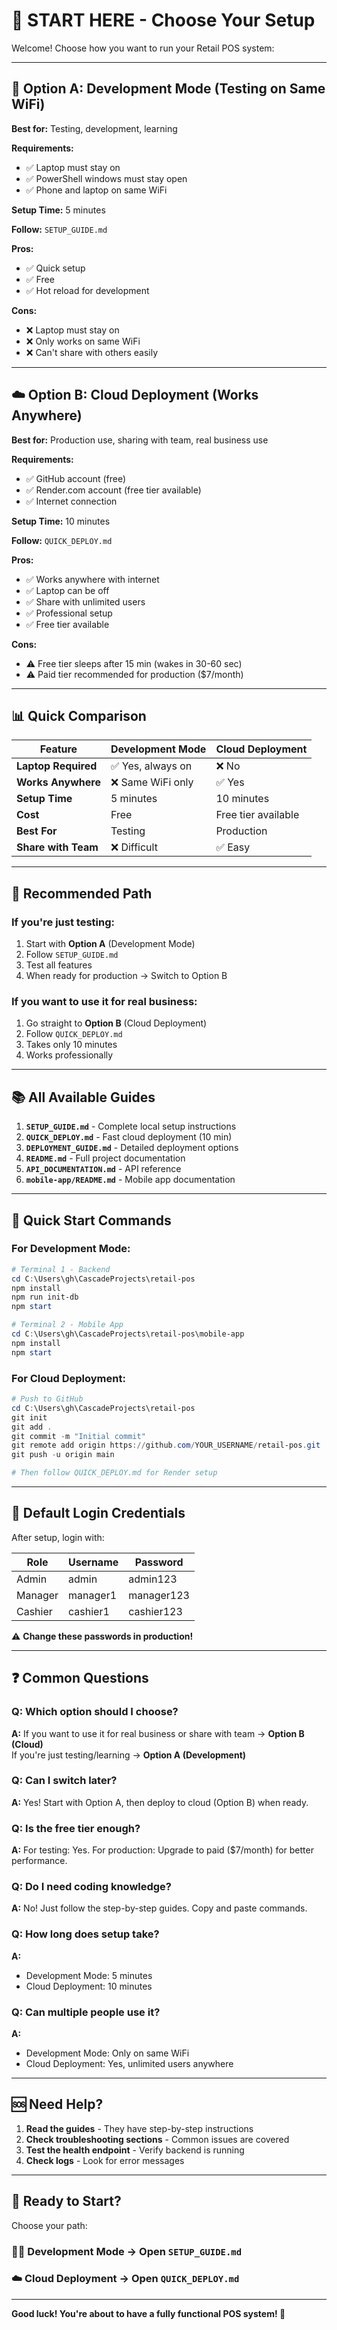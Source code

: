 # 🎯 START HERE - Choose Your Setup

Welcome! Choose how you want to run your Retail POS system:

---

## 🔧 Option A: Development Mode (Testing on Same WiFi)

**Best for:** Testing, development, learning

**Requirements:**
- ✅ Laptop must stay on
- ✅ PowerShell windows must stay open
- ✅ Phone and laptop on same WiFi

**Setup Time:** 5 minutes

**Follow:** `SETUP_GUIDE.md`

**Pros:**
- ✅ Quick setup
- ✅ Free
- ✅ Hot reload for development

**Cons:**
- ❌ Laptop must stay on
- ❌ Only works on same WiFi
- ❌ Can't share with others easily

---

## ☁️ Option B: Cloud Deployment (Works Anywhere)

**Best for:** Production use, sharing with team, real business use

**Requirements:**
- ✅ GitHub account (free)
- ✅ Render.com account (free tier available)
- ✅ Internet connection

**Setup Time:** 10 minutes

**Follow:** `QUICK_DEPLOY.md`

**Pros:**
- ✅ Works anywhere with internet
- ✅ Laptop can be off
- ✅ Share with unlimited users
- ✅ Professional setup
- ✅ Free tier available

**Cons:**
- ⚠️ Free tier sleeps after 15 min (wakes in 30-60 sec)
- ⚠️ Paid tier recommended for production ($7/month)

---

## 📊 Quick Comparison

| Feature | Development Mode | Cloud Deployment |
|---------|------------------|------------------|
| **Laptop Required** | ✅ Yes, always on | ❌ No |
| **Works Anywhere** | ❌ Same WiFi only | ✅ Yes |
| **Setup Time** | 5 minutes | 10 minutes |
| **Cost** | Free | Free tier available |
| **Best For** | Testing | Production |
| **Share with Team** | ❌ Difficult | ✅ Easy |

---

## 🚀 Recommended Path

### **If you're just testing:**
1. Start with **Option A** (Development Mode)
2. Follow `SETUP_GUIDE.md`
3. Test all features
4. When ready for production → Switch to Option B

### **If you want to use it for real business:**
1. Go straight to **Option B** (Cloud Deployment)
2. Follow `QUICK_DEPLOY.md`
3. Takes only 10 minutes
4. Works professionally

---

## 📚 All Available Guides

1. **`SETUP_GUIDE.md`** - Complete local setup instructions
2. **`QUICK_DEPLOY.md`** - Fast cloud deployment (10 min)
3. **`DEPLOYMENT_GUIDE.md`** - Detailed deployment options
4. **`README.md`** - Full project documentation
5. **`API_DOCUMENTATION.md`** - API reference
6. **`mobile-app/README.md`** - Mobile app documentation

---

## 🎯 Quick Start Commands

### **For Development Mode:**
```powershell
# Terminal 1 - Backend
cd C:\Users\gh\CascadeProjects\retail-pos
npm install
npm run init-db
npm start

# Terminal 2 - Mobile App
cd C:\Users\gh\CascadeProjects\retail-pos\mobile-app
npm install
npm start
```

### **For Cloud Deployment:**
```powershell
# Push to GitHub
cd C:\Users\gh\CascadeProjects\retail-pos
git init
git add .
git commit -m "Initial commit"
git remote add origin https://github.com/YOUR_USERNAME/retail-pos.git
git push -u origin main

# Then follow QUICK_DEPLOY.md for Render setup
```

---

## 🔑 Default Login Credentials

After setup, login with:

| Role | Username | Password |
|------|----------|----------|
| Admin | admin | admin123 |
| Manager | manager1 | manager123 |
| Cashier | cashier1 | cashier123 |

⚠️ **Change these passwords in production!**

---

## ❓ Common Questions

### **Q: Which option should I choose?**
**A:** If you want to use it for real business or share with team → **Option B (Cloud)**  
If you're just testing/learning → **Option A (Development)**

### **Q: Can I switch later?**
**A:** Yes! Start with Option A, then deploy to cloud (Option B) when ready.

### **Q: Is the free tier enough?**
**A:** For testing: Yes. For production: Upgrade to paid ($7/month) for better performance.

### **Q: Do I need coding knowledge?**
**A:** No! Just follow the step-by-step guides. Copy and paste commands.

### **Q: How long does setup take?**
**A:** 
- Development Mode: 5 minutes
- Cloud Deployment: 10 minutes

### **Q: Can multiple people use it?**
**A:** 
- Development Mode: Only on same WiFi
- Cloud Deployment: Yes, unlimited users anywhere

---

## 🆘 Need Help?

1. **Read the guides** - They have step-by-step instructions
2. **Check troubleshooting sections** - Common issues are covered
3. **Test the health endpoint** - Verify backend is running
4. **Check logs** - Look for error messages

---

## 🎉 Ready to Start?

Choose your path:

### 👨‍💻 **Development Mode** → Open `SETUP_GUIDE.md`
### ☁️ **Cloud Deployment** → Open `QUICK_DEPLOY.md`

---

**Good luck! You're about to have a fully functional POS system! 🚀**

